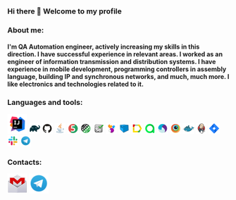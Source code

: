 ### Hi there 👋 Welcome to my profile
### About me:
#### I'm QA Automation engineer, actively increasing my skills in this direction. I have successful experience in relevant areas. I worked as an engineer of information transmission and distribution systems. I have experience in mobile development, programming controllers in assembly language, building IP and synchronous networks, and much, much more. I like electronics and technologies related to it.
### Languages and tools:
<p>
  <img width=45 title="IntelliJ IDEA" src="icons/IntellijIDEA.svg">
  <img width="5%" title="Gradle" src="icons/Gradle.svg">
  <img width="5%" title="GitHub" src="icons/Github.svg">
  <img width="5%" title="Java" src="icons/Java.svg">
  <img width="5%" title="JUnit5" src="icons/JUnit5.svg">
  <img width="5%" title="Rest-Assured" src="icons/Rest-Assured.svg">
  <img width="5%" title="Selenium" src="icons/Selenium.svg">
  <img width="5%" title="Selenide" src="icons/Selenide.svg">
  <img width="5%" title="Selenoid" src="icons/Selenoid.svg">
  <img width="5%" title="Allure Report" src="icons/Allure_Report.svg">
  <img width="5%" title="Allure TestOps" src="icons/Allure_TestOps.svg">
  <img width="5%" title="Appium" src="icons/Appium.svg">
  <img width="5%" title="BrowserStack" src="icons/Browserstack.svg">
  <img width="5%" title="Docker" src="icons/Docker.svg">
  <img width="5%" title="Jenkins" src="icons/Jenkins.svg">
  <img width="5%" title="Jira" src="icons/Jira.svg">
  <img width="5%" title="Slack" src="icons/Slack.svg">
  <img width="5%" title="Telegram" src="icons/Telegram.svg">
</p>

### Contacts:
[<img alt="Email" height="45" src="icons/Gmail.png" width="45"/>](mailto:anbngm@gmail.com)
[<img alt="Telegram" height="45" src="icons/Telegram.png" width="45"/>](https://t.me/anbnH)

<!--
**AleksandrButakov/AleksandrButakov** is a ✨ _special_ ✨ repository because its `README.md` (this file) appears on your GitHub profile.

Here are some ideas to get you started:
- 🔭 I’m currently working on ...
- 🌱 I’m currently learning ...
- 👯 I’m looking to collaborate on ...
- 🤔 I’m looking for help with ...
- 💬 Ask me about ...
- 📫 How to reach me: ...
- 😄 Pronouns: ...
- ⚡ Fun fact: ...
-->
